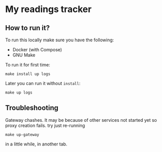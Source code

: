 # My readings tracker

## How to run it?

To run this locally make sure you have the following:
- Docker (with Compose)
- GNU Make

To run it for first time:

    make install up logs

Later you can run it without `install`:

    make up logs

## Troubleshooting

Gateway chashes. It may be because of other services not started yet so proxy creation fails.
try just re-running

    make up-gateway

in a little while, in another tab.